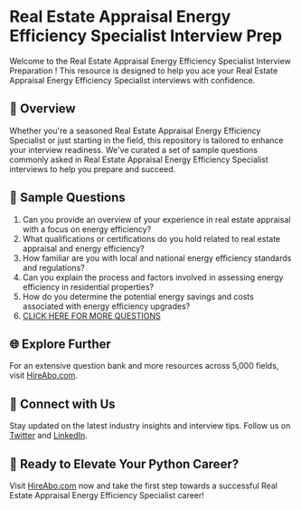 # Real Estate Appraisal Energy Efficiency Specialist Interview Prep

Welcome to the Real Estate Appraisal Energy Efficiency Specialist Interview Preparation ! This resource is designed to help you ace your Real Estate Appraisal Energy Efficiency Specialist interviews with confidence.

## 🚀 Overview

Whether you're a seasoned Real Estate Appraisal Energy Efficiency Specialist or just starting in the field, this repository is tailored to enhance your interview readiness. We've curated a set of sample questions commonly asked in Real Estate Appraisal Energy Efficiency Specialist interviews to help you prepare and succeed.

## 📝 Sample Questions

1. Can you provide an overview of your experience in real estate appraisal with a focus on energy efficiency?
2. What qualifications or certifications do you hold related to real estate appraisal and energy efficiency?
3. How familiar are you with local and national energy efficiency standards and regulations?
4. Can you explain the process and factors involved in assessing energy efficiency in residential properties?
5. How do you determine the potential energy savings and costs associated with energy efficiency upgrades?
6. [CLICK HERE FOR MORE QUESTIONS](https://hireabo.com/job/21_2_25/Real%20Estate%20Appraisal%20Energy%20Efficiency%20Specialist)

## 🌐 Explore Further

For an extensive question bank and more resources across 5,000 fields, visit [HireAbo.com](https://www.hireabo.com).

## 📱 Connect with Us

Stay updated on the latest industry insights and interview tips. Follow us on [Twitter](https://twitter.com/hireabo) and [LinkedIn](https://www.linkedin.com/in/hire-abo-3609972a8/).

## 🚀 Ready to Elevate Your Python Career?

Visit [HireAbo.com](https://www.hireabo.com) now and take the first step towards a successful Real Estate Appraisal Energy Efficiency Specialist career!
